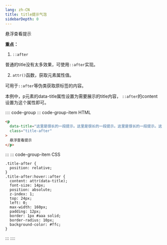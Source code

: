 ```yaml
---
lang: zh-CN
title: title提示气泡
sidebarDepth: 0
---
```


<p data-title="这里是很长的一段提示。这里是很长的一段提示。这里是很长的一段提示。这里是很长的一段提示" class="title-after">悬浮查看提示</p>

**重点：**

1. `::after`

普通的title没有太多效果，可使用`::after`实现。

2. `attr()`函数，获取元素属性值。

可用于`::after`等伪类获取原标签的内容。

本例中，p元素的data-title属性设置为需要展示的title内容，
`::after`的content设置为这个属性即可。


:::: code-group
::: code-group-item HTML
```html
<p
  data-title="这里是很长的一段提示。这里是很长的一段提示。这里是很长的一段提示。这里是很长的一段提示"
  class="title-after"
>
  悬浮查看提示
</p>
```
:::
::: code-group-item CSS
```css{2,5}
.title-after {
  position: relative;
}
.title-after:hover::after {
  content: attr(data-title);
  font-size: 14px;
  position: absolute;
  z-index: 1;
  top: 24px;
  left: 0;
  max-width: 160px;
  padding: 12px;
  border: 1px #aaa solid;
  border-radius: 10px;
  background-color: #ffc;
}
```
:::
::::


<style scoped>
.title-after {
  position: relative;
}
.title-after:hover::after {
  content: attr(data-title);
  font-size: 14px;
  position: absolute;
  z-index: 1;
  top: 24px;
  left: 0;
  max-width: 160px;
  padding: 12px;
  border: 1px #aaa solid;
  border-radius: 10px;
  background-color: #ffc;
}
</style>

